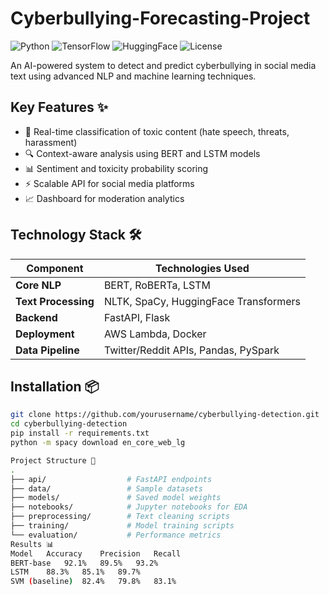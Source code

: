# Cyberbullying-Forecasting-Project
![Python](https://img.shields.io/badge/Python-3.9%2B-blue)
![TensorFlow](https://img.shields.io/badge/TensorFlow-2.8%2B-orange)
![HuggingFace](https://img.shields.io/badge/HuggingFace-Transformers-yellow)
![License](https://img.shields.io/badge/License-MIT-green)

An AI-powered system to detect and predict cyberbullying in social media text using advanced NLP and machine learning techniques.

## Key Features ✨
- 🚩 Real-time classification of toxic content (hate speech, threats, harassment)
- 🔍 Context-aware analysis using BERT and LSTM models
- 📊 Sentiment and toxicity probability scoring
- ⚡ Scalable API for social media platforms
- 📈 Dashboard for moderation analytics

## Technology Stack 🛠️
| Component            | Technologies Used                          |
|----------------------|--------------------------------------------|
| **Core NLP**         | BERT, RoBERTa, LSTM                        |
| **Text Processing**  | NLTK, SpaCy, HuggingFace Transformers      |
| **Backend**          | FastAPI, Flask                             |
| **Deployment**       | AWS Lambda, Docker                         |
| **Data Pipeline**    | Twitter/Reddit APIs, Pandas, PySpark       |

## Installation 📦
```bash
git clone https://github.com/yourusername/cyberbullying-detection.git
cd cyberbullying-detection
pip install -r requirements.txt
python -m spacy download en_core_web_lg

Project Structure 📂
.
├── api/                  # FastAPI endpoints
├── data/                 # Sample datasets
├── models/               # Saved model weights
├── notebooks/            # Jupyter notebooks for EDA
├── preprocessing/        # Text cleaning scripts
├── training/             # Model training scripts
└── evaluation/           # Performance metrics
Results 📊
Model	Accuracy	Precision	Recall
BERT-base	92.1%	89.5%	93.2%
LSTM	88.3%	85.1%	89.7%
SVM (baseline)	82.4%	79.8%	83.1%
